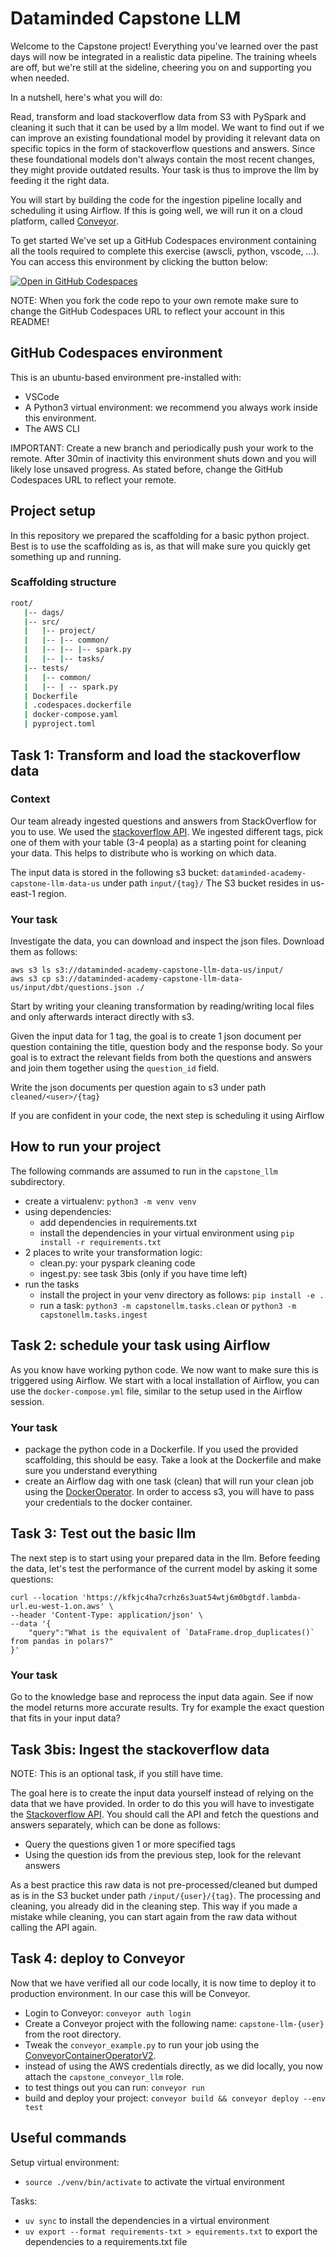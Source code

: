 # Dataminded Capstone LLM

Welcome to the Capstone project! Everything you've learned over the past days will now be integrated in a realistic data pipeline.
The training wheels are off, but we're still at the sideline, cheering you on and supporting you when needed.

In a nutshell, here's what you will do:

Read, transform and load stackoverflow data from S3 with PySpark and cleaning it such that it can be used by a llm model.
We want to find out if we can improve an existing foundational model by providing it relevant data on specific topics in the form of stackoverflow questions and answers.
Since these foundational models don't always contain the most recent changes, they might provide outdated results.
Your task is thus to improve the llm by feeding it the right data.

You will start by building the code for the ingestion pipeline locally and scheduling it using Airflow.
If this is going well, we will run it on a cloud platform, called [Conveyor](https://conveyordata.com/).

To get started We've set up a GitHub Codespaces environment containing all the tools required to complete this exercise (awscli, python, vscode, ...).
You can access this environment by clicking the button below:

[![Open in GitHub Codespaces](https://github.com/codespaces/badge.svg)](https://codespaces.new/datamindedacademy/capstone-llm)

NOTE: When you fork the code repo to your own remote make sure to change the GitHub Codespaces URL to reflect your account in this README!

## GitHub Codespaces environment

This is an ubuntu-based environment pre-installed with:

- VSCode
- A Python3 virtual environment: we recommend you always work inside this environment.
- The AWS CLI

IMPORTANT: Create a new branch and periodically push your work to the remote.
After 30min of inactivity this environment shuts down and you will likely lose unsaved progress.
As stated before, change the GitHub Codespaces URL to reflect your remote.

## Project setup

In this repository we prepared the scaffolding for a basic python project.
Best is to use the scaffolding as is, as that will make sure you quickly get something up and running.

### Scaffolding structure

```bash
root/
   |-- dags/
   |-- src/
   |   |-- project/
   |   |-- |-- common/
   |   |-- |-- |-- spark.py
   |   |-- |-- tasks/
   |-- tests/
   |   |-- common/
   |   |-- | -- spark.py
   | Dockerfile
   | .codespaces.dockerfile
   | docker-compose.yaml
   | pyproject.toml
```

## Task 1: Transform and load the stackoverflow data

### Context

Our team already ingested questions and answers from StackOverflow for you to use.
We used the [stackoverflow API](https://api.stackexchange.com/docs).
We ingested different tags, pick one of them with your table (3-4 peopla) as a starting point for cleaning your data.
This helps to distribute who is working on which data.

The input data is stored in the following s3 bucket: `dataminded-academy-capstone-llm-data-us` under path `input/{tag}/`
The S3 bucket resides in us-east-1 region.

### Your task

Investigate the data, you can download and inspect the json files. Download them as follows:

```
aws s3 ls s3://dataminded-academy-capstone-llm-data-us/input/
aws s3 cp s3://dataminded-academy-capstone-llm-data-us/input/dbt/questions.json ./
```

Start by writing your cleaning transformation by reading/writing local files and only afterwards interact directly with s3.

Given the input data for 1 tag, the goal is to create 1 json document per question containing the title, question body and the response body.
So your goal is to extract the relevant fields from both the questions and answers and join them together using the `question_id` field.

Write the json documents per question again to s3 under path `cleaned/<user>/{tag}`

If you are confident in your code, the next step is scheduling it using Airflow

## How to run your project

The following commands are assumed to run in the `capstone_llm` subdirectory.

- create a virtualenv: `python3 -m venv venv`
- using dependencies:
  - add dependencies in requirements.txt
  - install the dependencies in your virtual environment using `pip install -r requirements.txt`
- 2 places to write your transformation logic:
  - clean.py: your pyspark cleaning code
  - ingest.py: see task 3bis (only if you have time left)
- run the tasks
  - install the project in your venv directory as follows: `pip install -e .`
  - run a task: `python3 -m capstonellm.tasks.clean` or `python3 -m capstonellm.tasks.ingest`

## Task 2: schedule your task using Airflow

As you know have working python code. We now want to make sure this is triggered using Airflow.
We start with a local installation of Airflow, you can use the `docker-compose.yml` file, similar to the setup used in the Airflow session.

### Your task

- package the python code in a Dockerfile. If you used the provided scaffolding, this should be easy. Take a look at the Dockerfile and make sure you understand everything
- create an Airflow dag with one task (clean) that will run your clean job using the [DockerOperator](https://airflow.apache.org/docs/apache-airflow/1.10.9/_api/airflow/operators/docker_operator/index.html).
  In order to access s3, you will have to pass your credentials to the docker container.

## Task 3: Test out the basic llm

The next step is to start using your prepared data in the llm.
Before feeding the data, let's test the performance of the current model by asking it some questions:

```
curl --location 'https://kfkjc4ha7crhz6s3uat54wtj6m0bgtdf.lambda-url.eu-west-1.on.aws' \
--header 'Content-Type: application/json' \
--data '{
    "query":"What is the equivalent of `DataFrame.drop_duplicates()` from pandas in polars?"
}'
```

### Your task

Go to the knowledge base and reprocess the input data again.
See if now the model returns more accurate results. Try for example the exact question that fits in your input data?

## Task 3bis: Ingest the stackoverflow data

NOTE: This is an optional task, if you still have time.

The goal here is to create the input data yourself instead of relying on the data that we have provided.
In order to do this you will have to investigate the [Stackoverflow API](https://api.stackexchange.com/docs).
You should call the API and fetch the questions and answers separately, which can be done as follows:

- Query the questions given 1 or more specified tags
- Using the question ids from the previous step, look for the relevant answers

As a best practice this raw data is not pre-processed/cleaned but dumped as is in the S3 bucket under path `/input/{user}/{tag}`.
The processing and cleaning, you already did in the cleaning step. This way if you made a mistake while cleaning, you can start again from the raw data without calling the API again.

## Task 4: deploy to Conveyor

Now that we have verified all our code locally, it is now time to deploy it to production environment.
In our case this will be Conveyor.

- Login to Conveyor: `conveyor auth login`
- Create a Conveyor project with the following name: `capstone-llm-{user}` from the root directory.
- Tweak the `conveyor_example.py` to run your job using the [ConveyorContainerOperatorV2](https://docs.conveyordata.com/technical-reference/airflow/operators/conveyor-container-operator-v2).
- instead of using the AWS credentials directly, as we did locally, you now attach the `capstone_conveyor_llm` role.
- to test things out you can run: `conveyor run`
- build and deploy your project: `conveyor build && conveyor deploy --env test`

## Useful commands

Setup virtual environment:

- `source ./venv/bin/activate` to activate the virtual environment

Tasks:

- `uv sync` to install the dependencies in a virtual environment
- `uv export --format requirements-txt > equirements.txt` to export the dependencies to a requirements.txt file